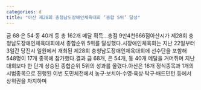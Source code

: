 ```yaml
---
categories: d
title: "아산 제28회 충청남도장애인체육대회 ‘종합 5위’ 달성"
---
```

금 68·은 54·동 40개 등 총 162개 메달 획득…총점 9만4천666점아산시가 제28회 충청남도장애인체육대회에서 종합순위 5위를 달성했다.시장애인체육회는 지난 22일부터 3일간 당진시 일원에서 개최된 제28회 충청남도장애인체육대회에 선수단을 포함해 548명이 17개 종목에 참가했다.결과 금 68개, 은 54개, 동 40개 메달을 거머쥐며 지난 대회보다 한 단계 상승된 종합순위 5위의 성과를 올렸다.아산은 16개 정식종목과 1개의 시범종목으로 진행된 이번 도민체전에서 농구·보치아·수영·육상·탁구·배드민턴 등에서 상위권을 차지하며